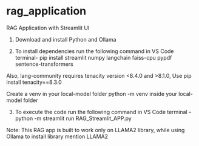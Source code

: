 # rag_application
RAG Application with Streamlit UI

1. Download and install Python and Ollama

2. To install dependencies run the following command in VS Code terminal-
pip install streamlit numpy langchain faiss-cpu pypdf sentence-transformers

Also, lang-community requires tenacity version <8.4.0 and >8.1.0, Use 
pip install tenacity==8.3.0

Create a venv in your local-model folder 
python -m venv inside your local-model folder

3. To execute the code run the following command in VS Code terminal -
python -m streamlit run RAG_Streamlit_APP.py


Note: This RAG app is built to work only on LLAMA2 library, while using Ollama to install library mention LLAMA2
